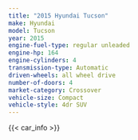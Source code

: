 ```yaml
---
title: "2015 Hyundai Tucson"
make: Hyundai
model: Tucson
year: 2015
engine-fuel-type: regular unleaded
engine-hp: 164
engine-cylinders: 4
transmission-type: Automatic
driven-wheels: all wheel drive
number-of-doors: 4
market-category: Crossover
vehicle-size: Compact
vehicle-style: 4dr SUV
---
```


{{< car_info >}}

